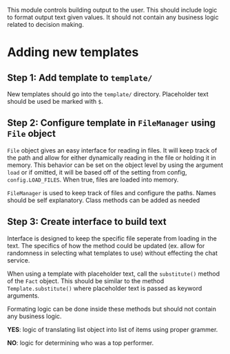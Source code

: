 This module controls building output to the user. This should include logic to format output text given values. It should not contain any business logic related to decision making. 


# Adding new templates

## Step 1: Add template to `template/`
New templates should go into the `template/` directory. Placeholder text should be used be marked with `$`. 

## Step 2: Configure template in `FileManager` using `File` object
`File` object gives an easy interface for reading in files. It will keep track of the path and allow for either dynamically reading in the file or holding it in memory. This behavior can be set on the object level by using the argument `load` or if omitted, it will be based off of the setting from config, `config.LOAD_FILES`. When true, files are loaded into memory. 

`FileManager` is used to keep track of files and configure the paths. Names should be self explanatory. Class methods can be added as needed

## Step 3: Create interface to build text
Interface is designed to keep the specific file seperate from loading in the text. The specifics of how the method could be updated (ex. allow for randomness in selecting what templates to use) without effecting the chat service. 

When using a template with placeholder text, call the `substitute()` method of the `Fact` object. This should be similar to the method `Template.substitute()` where placeholder text is passed as keyword arguments.

Formating logic can be done inside these methods but should not contain any business logic. 

**YES**: logic of translating list object into list of items using proper grammer.

**NO**: logic for determining who was a top performer.

